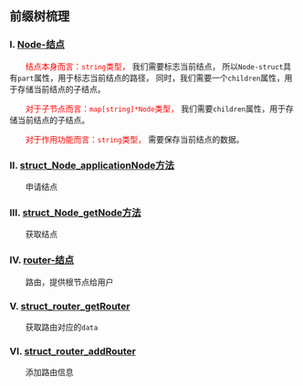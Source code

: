## 前缀树梳理

### Ⅰ. [Node-结点](../trie/struct_node.go)

&emsp;&emsp;<font color="red">结点本身而言：`string`类型，</font>
我们需要标志当前结点，
所以`Node-struct`具有`part`属性，用于标志当前结点的路径，
同时，我们需要一个`children`属性，用于存储当前结点的子结点。

&emsp;&emsp;<font color="red">对于子节点而言：`map[string]*Node`类型，</font>
我们需要`children`属性，用于存储当前结点的子结点。

&emsp;&emsp;<font color="red">对于作用功能而言：`string`类型，</font>
需要保存当前结点的数据。

### Ⅱ. [struct_Node_applicationNode方法](../trie/func_node_applicationnode.go)

&emsp;&emsp;申请结点

### Ⅲ. [struct_Node_getNode方法](../trie/func_node_getnode.go)

&emsp;&emsp;获取结点

### Ⅳ. [router-结点](../trie/struct_router.go)

&emsp;&emsp;路由，提供根节点给用户

### Ⅴ. [struct_router_getRouter](../trie/func_router_getrouter.go)

&emsp;&emsp;获取路由对应的`data`

### Ⅵ. [struct_router_addRouter](../trie/func_router_addrouter.go)

&emsp;&emsp;添加路由信息
